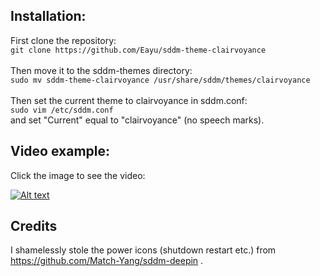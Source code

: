 ## Installation:<br>
First clone the repository:<br>
```git clone https://github.com/Eayu/sddm-theme-clairvoyance```<br>    
Then move it to the sddm-themes directory:<br>
```sudo mv sddm-theme-clairvoyance /usr/share/sddm/themes/clairvoyance```<br><br>
Then set the current theme to clairvoyance in sddm.conf:<br>
```sudo vim /etc/sddm.conf```<br>
and set "Current" equal to "clairvoyance" (no speech marks).

## Video example:
Click the image to see the video:

[![Alt text](clairvoyance_screenshot.png?raw=true "Click to see video")](clairvoyance_example.webm?raw=true)

## Credits

I shamelessly stole the power icons (shutdown restart etc.) from https://github.com/Match-Yang/sddm-deepin .
